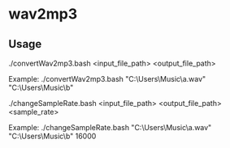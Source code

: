 # wav2mp3

## Usage

./convertWav2mp3.bash <input_file_path> <output_file_path>

Example: ./convertWav2mp3.bash "C:\Users\Music\a.wav" "C:\Users\Music\b"

./changeSampleRate.bash <input_file_path> <output_file_path> <sample_rate>

Example: ./changeSampleRate.bash "C:\Users\Music\a.wav" "C:\Users\Music\b" 16000
